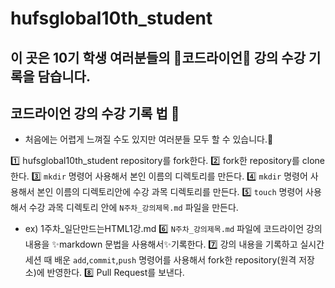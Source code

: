 # hufsglobal10th_student

## 이 곳은 10기 학생 여러분들의 🦁코드라이언🦁 강의 수강 기록을 담습니다.

## 코드라이언 강의 수강 기록 법 📑
- 처음에는 어렵게 느껴질 수도 있지만 여러분들 모두 할 수 있습니다.🤗

1️⃣ hufsglobal10th_student repository를 fork한다.
2️⃣ fork한 repository를 clone한다.
3️⃣ `mkdir` 명령어 사용해서 본인 이름의 디렉토리를 만든다.
4️⃣ `mkdir` 명령어 사용해서 본인 이름의 디렉토리안에 수강 과목 디렉토리를 만든다.
5️⃣ `touch` 명령어 사용해서 수강 과목 디렉토리 안에 `N주차_강의제목.md` 파일을 만든다.
- ex) 1주차_일단만드는HTML1강.md
6️⃣ `N주차_강의제목.md` 파일에 코드라이언 강의 내용을 ✨markdown 문법을 사용해서✨기록한다.
7️⃣ 강의 내용을 기록하고 실시간 세션 때 배운 `add`,`commit`,`push` 명령어를 사용해서 fork한 repository(원격 저장소)에 반영한다.
8️⃣ Pull Request를 보낸다.
